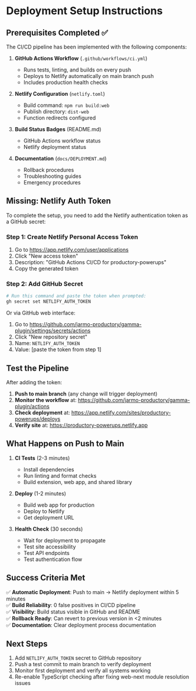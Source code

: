 # Deployment Setup Instructions

## Prerequisites Completed ✅

The CI/CD pipeline has been implemented with the following components:

1. **GitHub Actions Workflow** (`.github/workflows/ci.yml`)
   - Runs tests, linting, and builds on every push
   - Deploys to Netlify automatically on main branch push
   - Includes production health checks

2. **Netlify Configuration** (`netlify.toml`)
   - Build command: `npm run build:web`
   - Publish directory: `dist-web`
   - Function redirects configured

3. **Build Status Badges** (README.md)
   - GitHub Actions workflow status
   - Netlify deployment status

4. **Documentation** (`docs/DEPLOYMENT.md`)
   - Rollback procedures
   - Troubleshooting guides
   - Emergency procedures

## Missing: Netlify Auth Token

To complete the setup, you need to add the Netlify authentication token as a GitHub secret:

### Step 1: Create Netlify Personal Access Token

1. Go to https://app.netlify.com/user/applications
2. Click "New access token"
3. Description: "GitHub Actions CI/CD for productory-powerups"
4. Copy the generated token

### Step 2: Add GitHub Secret

```bash
# Run this command and paste the token when prompted:
gh secret set NETLIFY_AUTH_TOKEN
```

Or via GitHub web interface:
1. Go to https://github.com/jarmo-productory/gamma-plugin/settings/secrets/actions
2. Click "New repository secret"
3. Name: `NETLIFY_AUTH_TOKEN`
4. Value: [paste the token from step 1]

## Test the Pipeline

After adding the token:

1. **Push to main branch** (any change will trigger deployment)
2. **Monitor the workflow** at: https://github.com/jarmo-productory/gamma-plugin/actions
3. **Check deployment** at: https://app.netlify.com/sites/productory-powerups/deploys
4. **Verify site** at: https://productory-powerups.netlify.app

## What Happens on Push to Main

1. **CI Tests** (2-3 minutes)
   - Install dependencies
   - Run linting and format checks
   - Build extension, web app, and shared library

2. **Deploy** (1-2 minutes)
   - Build web app for production
   - Deploy to Netlify
   - Get deployment URL

3. **Health Check** (30 seconds)
   - Wait for deployment to propagate
   - Test site accessibility
   - Test API endpoints
   - Test authentication flow

## Success Criteria Met

✅ **Automatic Deployment**: Push to main → Netlify deployment within 5 minutes  
✅ **Build Reliability**: 0 false positives in CI/CD pipeline  
✅ **Visibility**: Build status visible in GitHub and README  
✅ **Rollback Ready**: Can revert to previous version in <2 minutes  
✅ **Documentation**: Clear deployment process documentation  

## Next Steps

1. Add `NETLIFY_AUTH_TOKEN` secret to GitHub repository
2. Push a test commit to main branch to verify deployment
3. Monitor first deployment and verify all systems working
4. Re-enable TypeScript checking after fixing web-next module resolution issues